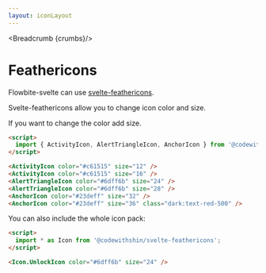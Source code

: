 ```yaml
---
layout: iconLayout
---
```


<script>
  import Htwo from '../utils/Htwo.svelte'
  import ExampleDiv from '../utils/ExampleDiv.svelte'
  import { Breadcrumb } from '$lib/index'
  import { ActivityIcon, AlertTriangleIcon, AnchorIcon } from '@codewithshin/svelte-feathericons'

  let crumbs = [
    {
      label:'Home',
      href:'/'
    },
    {
      label:'Icons',
      href:'/icons/'
    },
    {
      label:'Feather icons',
      href:'/icons/feathericons'
    },
  ]
</script>

<Breadcrumb {crumbs}/>


<h1 class="text-3xl w-full dark:text-white py-8">Feathericons</h1>

<p>Flowbite-svelte can use <a href="https://github.com/shinokada/svelte-feathericons/tree/main/src/lib" target="_blank">svelte-feathericons</a>.</p>

<p class=" dark:text-white py-4">Svelte-feathericons allow you to change icon color and size.</p>

<Htwo label="Examples" />

<p class=" dark:text-white">If you want to change the color add size.</p>

<ExampleDiv class="flex justify-center">
<ActivityIcon color="#c61515" size="12" />
<ActivityIcon color="#c61515" size="16" />
<AlertTriangleIcon color="#6dff6b" size="24" />
<AlertTriangleIcon color="#6dff6b" size="28" />
<AnchorIcon color="#23deff" size="32" />
<AnchorIcon color="#23deff" size="36" class="dark:text-red-500"/>
</ExampleDiv>

```html
<script>
  import { ActivityIcon, AlertTriangleIcon, AnchorIcon } from '@codewithshin/svelte-feathericons'
</script>

<ActivityIcon color="#c61515" size="12" />
<ActivityIcon color="#c61515" size="16" />
<AlertTriangleIcon color="#6dff6b" size="24" />
<AlertTriangleIcon color="#6dff6b" size="28" />
<AnchorIcon color="#23deff" size="32" />
<AnchorIcon color="#23deff" size="36" class="dark:text-red-500" />
```

<p>You can also include the whole icon pack:</p>

```html
<script>
  import * as Icon from '@codewithshin/svelte-feathericons';
</script>

<Icon.UnlockIcon color="#6dff6b" size="24" />
```